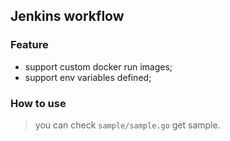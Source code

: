 ## Jenkins workflow

### Feature
* support custom docker run images;
* support env variables defined;


### How to use

> you can check `sample/sample.go` get sample.
